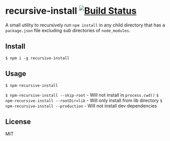 recursive-install [![Build Status](https://travis-ci.org/emgeee/recursive-install.svg?branch=master)](https://travis-ci.org/emgeee/recursive-install)
===

A small utility to recursively run `npm install` in any child directory that has a `package.json` file excluding sub directories of `node_modules`.

Install
---
`$ npm i -g recursive-install`

Usage
---
`$ npm-recursive-install`

`$ npm-recursive-install --skip-root` - Will not install in `process.cwd()`
`$ npm-recursive-install --rootDir=lib` - Will only install from lib directory
`$ npm-recursive-install --production` - Will not install dev dependencies


License
---
MIT
